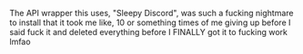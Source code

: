 The API wrapper this uses, "Sleepy Discord", was such a fucking nightmare to install that it took me like, 10 or something times of me giving up before I said fuck it and deleted everything before I FINALLY got it to fucking work lmfao